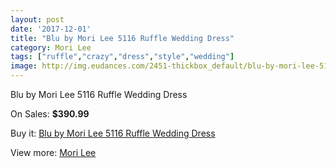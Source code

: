 ```yaml
---
layout: post
date: '2017-12-01'
title: "Blu by Mori Lee 5116 Ruffle Wedding Dress"
category: Mori Lee
tags: ["ruffle","crazy","dress","style","wedding"]
image: http://img.eudances.com/2451-thickbox_default/blu-by-mori-lee-5116-ruffle-wedding-dress.jpg
---
```

Blu by Mori Lee 5116 Ruffle Wedding Dress

On Sales: **$390.99**
<a href="https://www.eudances.com/en/mori-lee/817-blu-by-mori-lee-5116-ruffle-wedding-dress.html"><amp-img layout="responsive" width="600" height="600" src="//img.eudances.com/2451-thickbox_default/blu-by-mori-lee-5116-ruffle-wedding-dress.jpg" alt="Blu by Mori Lee 5116 Ruffle Wedding Dress 0" /></a>
<a href="https://www.eudances.com/en/mori-lee/817-blu-by-mori-lee-5116-ruffle-wedding-dress.html"><amp-img layout="responsive" width="600" height="600" src="//img.eudances.com/2453-thickbox_default/blu-by-mori-lee-5116-ruffle-wedding-dress.jpg" alt="Blu by Mori Lee 5116 Ruffle Wedding Dress 1" /></a>
<a href="https://www.eudances.com/en/mori-lee/817-blu-by-mori-lee-5116-ruffle-wedding-dress.html"><amp-img layout="responsive" width="600" height="600" src="//img.eudances.com/2452-thickbox_default/blu-by-mori-lee-5116-ruffle-wedding-dress.jpg" alt="Blu by Mori Lee 5116 Ruffle Wedding Dress 2" /></a>

Buy it: [Blu by Mori Lee 5116 Ruffle Wedding Dress](https://www.eudances.com/en/mori-lee/817-blu-by-mori-lee-5116-ruffle-wedding-dress.html "Blu by Mori Lee 5116 Ruffle Wedding Dress")

View more: [Mori Lee](https://www.eudances.com/en/9-mori-lee "Mori Lee")